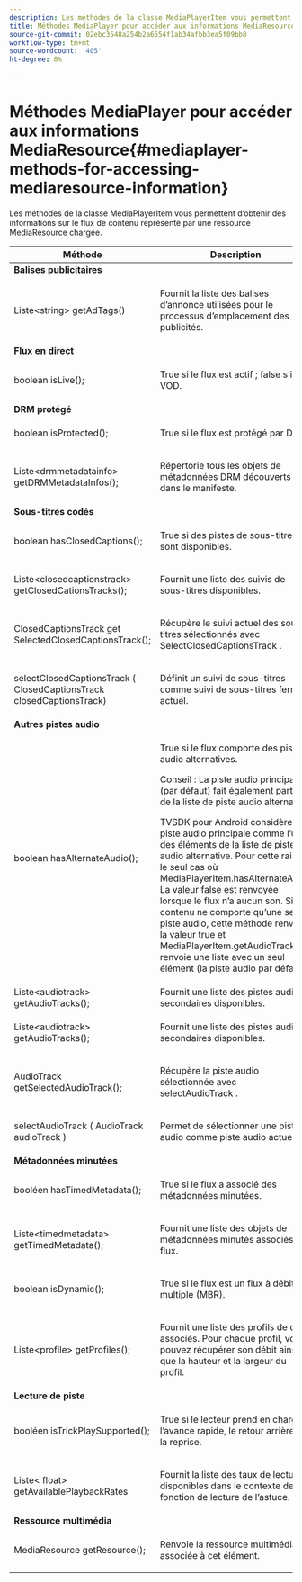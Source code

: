 ```yaml
---
description: Les méthodes de la classe MediaPlayerItem vous permettent d’obtenir des informations sur le flux de contenu représenté par une ressource MediaResource chargée.
title: Méthodes MediaPlayer pour accéder aux informations MediaResource
source-git-commit: 02ebc3548a254b2a6554f1ab34afbb3ea5f09bb8
workflow-type: tm+mt
source-wordcount: '405'
ht-degree: 0%

---
```


# Méthodes MediaPlayer pour accéder aux informations MediaResource{#mediaplayer-methods-for-accessing-mediaresource-information}

Les méthodes de la classe MediaPlayerItem vous permettent d’obtenir des informations sur le flux de contenu représenté par une ressource MediaResource chargée.

<table frame="all" colsep="1" rowsep="1" id="table_77B55D506FE24326A03D97AA087231FF"> 
 <thead> 
  <tr rowsep="1"> 
   <th colname="2" class="entry"> Méthode </th> 
   <th colname="3" class="entry"> Description </th> 
  </tr> 
 </thead>
 <tbody> 
  <tr rowsep="1"> 
   <td colname="1"> <b>Balises publicitaires</b> </td> 
   <td colname="3"> </td>
  </tr> 
  <tr rowsep="1"> 
   <td colname="2"> <span class="codeph"> Liste&lt;string&gt; getAdTags() </span> </td> 
   <td colname="3"> <p>Fournit la liste des balises d’annonce utilisées pour le processus d’emplacement des publicités. </p> </td> 
  </tr> 
  <tr rowsep="1"> 
   <td colname="1"> <b>Flux en direct</b> </td> 
   <td colname="3"> </td>
  </tr> 
  <tr rowsep="1"> 
   <td colname="2"> <span class="codeph"> boolean isLive(); </span> </td> 
   <td colname="3"> <p>True si le flux est actif ; false s’il est VOD. </p> </td> 
  </tr> 
  <tr rowsep="1"> 
   <td colname="1"> <b>DRM protégé</b> </td> 
  </tr> 
  <tr rowsep="1"> 
   <td colname="2"> <span class="codeph"> boolean isProtected(); </span> </td> 
   <td colname="3"> <p>True si le flux est protégé par DRM. </p> </td> 
  </tr> 
  <tr rowsep="1"> 
   <td colname="2"> <span class="codeph"> Liste&lt;drmmetadatainfo&gt; getDRMMetadataInfos(); </span> </td> 
   <td colname="3"> <p>Répertorie tous les objets de métadonnées DRM découverts dans le manifeste. </p> </td> 
  </tr> 
  <tr rowsep="1"> 
   <td colname="1"> <b>Sous-titres codés</b> </td> 
   <td colname="3"> </td>
  </tr> 
  <tr rowsep="1"> 
   <td colname="2"> <span class="codeph"> boolean hasClosedCaptions(); </span> </td> 
   <td colname="3"> <p>True si des pistes de sous-titres sont disponibles. </p> </td> 
  </tr> 
  <tr rowsep="1"> 
   <td colname="2"> <span class="codeph"> Liste&lt;closedcaptionstrack&gt; getClosedCationsTracks(); </span> </td> 
   <td colname="3"> <p>Fournit une liste des suivis de sous-titres disponibles. </p> </td> 
  </tr> 
  <tr rowsep="1"> 
   <td colname="2"> <span class="codeph"> ClosedCaptionsTrack get SelectedClosedCaptionsTrack(); </span> </td> 
   <td colname="3"> <p>Récupère le suivi actuel des sous-titres sélectionnés avec <span class="codeph"> SelectClosedCaptionsTrack </span>. </p> </td> 
  </tr> 
  <tr rowsep="1"> 
   <td colname="2"> <span class="codeph"> selectClosedCaptionsTrack ( ClosedCaptionsTrack closedCaptionsTrack) </span> </td> 
   <td colname="3"> <p>Définit un suivi de sous-titres comme suivi de sous-titres fermés actuel. </p> </td> 
  </tr> 
  <tr rowsep="1"> 
   <td colname="1"> <b>Autres pistes audio</b> </td> 
   <td colname="3"> </td>
  </tr> 
  <tr rowsep="1"> 
   <td colname="2"> <span class="codeph"> boolean hasAlternateAudio(); </span> </td> 
   <td colname="3"> <p>True si le flux comporte des pistes audio alternatives. </p> <p>Conseil : La piste audio principale (par défaut) fait également partie de la liste de piste audio alternative. </p> <p>TVSDK pour Android considère la piste audio principale comme l’un des éléments de la liste de piste audio alternative. Pour cette raison, le seul cas où <span class="codeph"> MediaPlayerItem.hasAlternateAudio </span> La valeur false est renvoyée lorsque le flux n’a aucun son. Si le contenu ne comporte qu’une seule piste audio, cette méthode renvoie la valeur true et <span class="codeph"> MediaPlayerItem.getAudioTracks </span> renvoie une liste avec un seul élément (la piste audio par défaut). </p> </td> 
  </tr> 
  <tr rowsep="1"> 
   <td colname="2"> <span class="codeph"> Liste&lt;audiotrack&gt; getAudioTracks(); </span> </td> 
   <td colname="3"> Fournit une liste des pistes audio secondaires disponibles. </td> 
  </tr> 
  <tr rowsep="1"> 
   <td colname="2"> <span class="codeph"> Liste&lt;audiotrack&gt; getAudioTracks(); </span> </td> 
   <td colname="3"> <p>Fournit une liste des pistes audio secondaires disponibles. </p> </td> 
  </tr> 
  <tr rowsep="1"> 
   <td colname="2"> <span class="codeph"> AudioTrack getSelectedAudioTrack(); </span> </td> 
   <td colname="3"> <p>Récupère la piste audio sélectionnée avec <span class="codeph"> selectAudioTrack </span>. </p> </td> 
  </tr> 
  <tr rowsep="1"> 
   <td colname="2"> <span class="codeph"> selectAudioTrack ( AudioTrack audioTrack ) </span> </td> 
   <td colname="3"> <p>Permet de sélectionner une piste audio comme piste audio actuelle. </p> </td> 
  </tr> 
  <tr rowsep="1"> 
   <td colname="1"> <b>Métadonnées minutées</b> </td> 
   <td colname="3"> </td>
  </tr> 
  <tr rowsep="1"> 
   <td colname="2"> <span class="codeph"> booléen hasTimedMetadata(); </span> </td> 
   <td colname="3"> <p>True si le flux a associé des métadonnées minutées. </p> </td> 
  </tr> 
  <tr rowsep="1"> 
   <td colname="2"> <span class="codeph"> Liste&lt;timedmetadata&gt; getTimedMetadata(); </span> </td> 
   <td colname="3"> <p>Fournit une liste des objets de métadonnées minutés associés au flux. </p> </td> 
  </tr> 
  <tr rowsep="1"> 
   <td colname="2"> <span class="codeph"> boolean isDynamic(); </span> </td> 
   <td colname="3"> <p>True si le flux est un flux à débit multiple (MBR). </p> </td> 
  </tr> 
  <tr rowsep="1"> 
   <td colname="2"> <span class="codeph"> Liste&lt;profile&gt; getProfiles(); </span> </td> 
   <td colname="3"> <p>Fournit une liste des profils de débit associés. Pour chaque profil, vous pouvez récupérer son débit ainsi que la hauteur et la largeur du profil. </p> </td> 
  </tr> 
  <tr rowsep="1"> 
   <td colname="1"> <b>Lecture de piste</b> </td> 
   <td colname="3"> </td>
  </tr> 
  <tr rowsep="1"> 
   <td colname="2"> <span class="codeph"> booléen isTrickPlaySupported(); </span> </td> 
   <td colname="3"> <p>True si le lecteur prend en charge l’avance rapide, le retour arrière et la reprise. </p> </td> 
  </tr> 
  <tr rowsep="1"> 
   <td colname="2"> <span class="codeph"> Liste&lt; float&gt; getAvailablePlaybackRates </span> </td> 
   <td colname="3"> <p>Fournit la liste des taux de lecture disponibles dans le contexte de la fonction de lecture de l’astuce. </p> </td> 
  </tr> 
  <tr rowsep="1"> 
   <td colname="1"> <b>Ressource multimédia</b> </td> 
   <td colname="3"> </td>
  </tr> 
  <tr rowsep="1"> 
   <td colname="2"> <span class="codeph"> MediaResource getResource(); </span> </td> 
   <td colname="3"> <p>Renvoie la ressource multimédia associée à cet élément. </p> </td> 
  </tr> 
 </tbody> 
</table>
